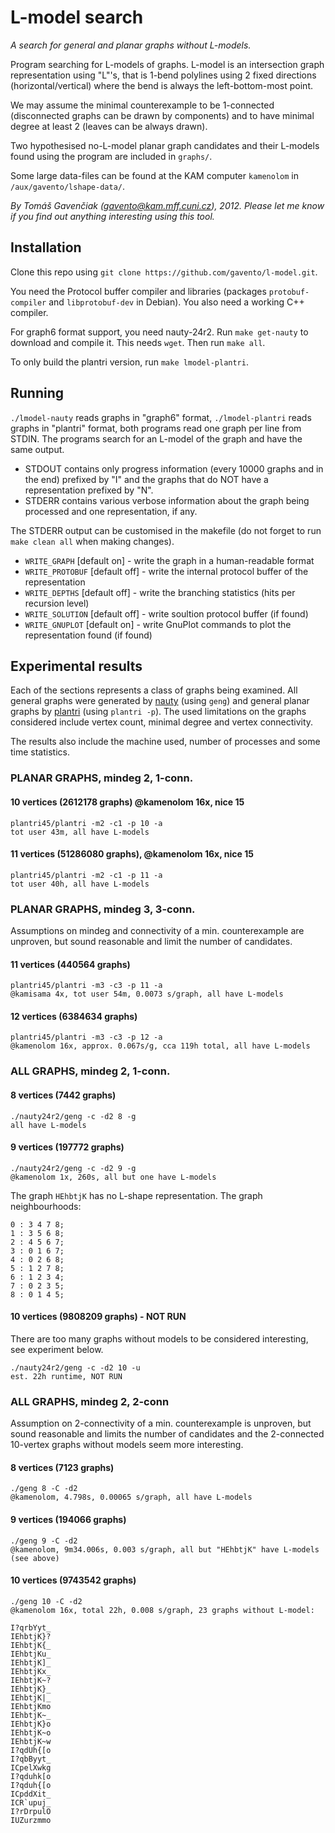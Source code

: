 # L-model search

*A search for general and planar graphs without L-models.*

Program searching for L-models of graphs. L-model is an intersection graph representation using
"L"'s, that is 1-bend polylines using 2 fixed directions (horizontal/vertical) where the bend is
always the left-bottom-most point.

We may assume the minimal counterexample to be 1-connected (disconnected graphs can be drawn by components)
and to have minimal degree at least 2 (leaves can be always drawn).

Two hypothesised no-L-model planar graph candidates and their L-models found using the program
are included in `graphs/`.

Some large data-files can be found at the KAM computer `kamenolom` in `/aux/gavento/lshape-data/`.

*By Tomáš Gavenčiak (gavento@kam.mff.cuni.cz), 2012. Please let me know if you find out anything interesting using this tool.*


## Installation

Clone this repo using `git clone https://github.com/gavento/l-model.git`.

You need the Protocol buffer compiler and libraries
(packages `protobuf-compiler` and `libprotobuf-dev` in Debian).
You also need a working C++ compiler.

For graph6 format support, you need nauty-24r2. Run `make get-nauty` to download and compile it.
This needs `wget`. Then run `make all`.

To only build the plantri version, run `make lmodel-plantri`.


## Running

`./lmodel-nauty` reads graphs in "graph6" format, `./lmodel-plantri` reads graphs in "plantri" format,
both programs read one graph per line from STDIN. The programs search for an L-model of the graph and have the same output.

* STDOUT contains only progress information (every 10000 graphs and in the end) prefixed by "I" and
the graphs that do NOT have a representation prefixed by "N".
* STDERR contains various verbose information about the graph being processed and one representation, if any.

The STDERR output can be customised in the makefile (do not forget to run `make clean all` when making changes).

* `WRITE_GRAPH` [default on] - write the graph in a human-readable format
* `WRITE_PROTOBUF` [default off] - write the internal protocol buffer of the representation
* `WRITE_DEPTHS` [default off] - write the branching statistics (hits per recursion level)
* `WRITE_SOLUTION` [default off] - write soultion protocol buffer (if found)
* `WRITE_GNUPLOT` [default on] - write GnuPlot commands to plot the representation found (if found)


## Experimental results

Each of the sections represents a class of graphs being examined.
All general graphs were generated by [nauty](http://cs.anu.edu.au/people/bdm/nauty/) (using `geng`)
and general planar graphs by [plantri](http://cs.anu.edu.au/~bdm/plantri/) (using `plantri -p`).
The used limitations on the graphs considered include vertex count, minimal degree and vertex connectivity.

The results also include the machine used, number of processes and some time statistics.


### PLANAR GRAPHS, mindeg 2, 1-conn.

#### 10 vertices (2612178 graphs) @kamenolom 16x, nice 15

    plantri45/plantri -m2 -c1 -p 10 -a
    tot user 43m, all have L-models

#### 11 vertices (51286080 graphs), @kamenolom 16x, nice 15

    plantri45/plantri -m2 -c1 -p 11 -a
    tot user 40h, all have L-models


### PLANAR GRAPHS, mindeg 3, 3-conn.

Assumptions on mindeg and connectivity of a min. counterexample are unproven, but sound reasonable
and limit the number of candidates.

#### 11 vertices (440564 graphs)

    plantri45/plantri -m3 -c3 -p 11 -a
    @kamisama 4x, tot user 54m, 0.0073 s/graph, all have L-models

#### 12 vertices (6384634 graphs)

    plantri45/plantri -m3 -c3 -p 12 -a
    @kamenolom 16x, approx. 0.067s/g, cca 119h total, all have L-models


### ALL GRAPHS, mindeg 2, 1-conn.

#### 8 vertices (7442 graphs)

    ./nauty24r2/geng -c -d2 8 -g
    all have L-models

#### 9 vertices (197772 graphs)

    ./nauty24r2/geng -c -d2 9 -g
    @kamenolom 1x, 260s, all but one have L-models

The graph `HEhbtjK` has no L-shape representation. The graph neighbourhoods:

    0 : 3 4 7 8;
    1 : 3 5 6 8;
    2 : 4 5 6 7;
    3 : 0 1 6 7;
    4 : 0 2 6 8;
    5 : 1 2 7 8;
    6 : 1 2 3 4;
    7 : 0 2 3 5;
    8 : 0 1 4 5;

#### 10 vertices (9808209 graphs) - NOT RUN

There are too many graphs without models to be considered interesting, see experiment below.

    ./nauty24r2/geng -c -d2 10 -u
    est. 22h runtime, NOT RUN


### ALL GRAPHS, mindeg 2, 2-conn

Assumption on 2-connectivity of a min. counterexample is unproven, but sound reasonable
and limits the number of candidates and the 2-connected 10-vertex graphs without models seem more interesting.

#### 8 vertices (7123 graphs)

    ./geng 8 -C -d2
    @kamenolom, 4.798s, 0.00065 s/graph, all have L-models

#### 9 vertices (194066 graphs)

    ./geng 9 -C -d2
    @kamenolom, 9m34.006s, 0.003 s/graph, all but "HEhbtjK" have L-models (see above)

#### 10 vertices (9743542 graphs)

    ./geng 10 -C -d2
    @kamenolom 16x, total 22h, 0.008 s/graph, 23 graphs without L-model:

    I?qrbYyt_
    IEhbtjK}?
    IEhbtjK{_
    IEhbtjKu_
    IEhbtjK]_
    IEhbtjKx_
    IEhbtjK~?
    IEhbtjK}_
    IEhbtjK|_
    IEhbtjKmo
    IEhbtjK~_
    IEhbtjK}o
    IEhbtjK~o
    IEhbtjK~w
    I?qdUh{[o
    I?qbByyt_
    ICpelXwkg
    I?qduhk[o
    I?qduh{[o
    ICpddXit_
    ICR`upuj_
    I?rDrpulO
    IUZurzmmo


